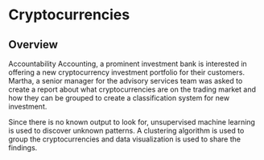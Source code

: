 # Cryptocurrencies
## Overview
Accountability Accounting, a prominent investment bank is interested in offering a new cryptocurrency investment portfolio for their customers. Martha, a senior manager for the advisory services team was asked to create a report about what cryptocurrencies are on the trading market and how they can be grouped to create a classification system for new investment. 

Since there is no known output to look for, unsupervised machine learning is used to discover unknown patterns. A clustering algorithm is used to group the cryptocurrencies and data visualization is used to share the findings.

